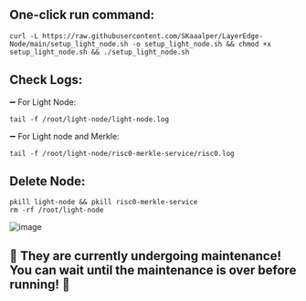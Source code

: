 ## One-click run command:
```
curl -L https://raw.githubusercontent.com/SKaaalper/LayerEdge-Node/main/setup_light_node.sh -o setup_light_node.sh && chmod +x setup_light_node.sh && ./setup_light_node.sh
```

## Check Logs:

➖ For Light Node:
```
tail -f /root/light-node/light-node.log
```
➖ For Light node and Merkle:
```
tail -f /root/light-node/risc0-merkle-service/risc0.log
```

## Delete Node:
```
pkill light-node && pkill risc0-merkle-service
rm -rf /root/light-node
```

![image](https://github.com/user-attachments/assets/5efe647b-9a08-48e1-98f4-b81f22f415e1)


## 🚨 They are currently undergoing maintenance!  You can wait until the maintenance is over before running! 🚨
